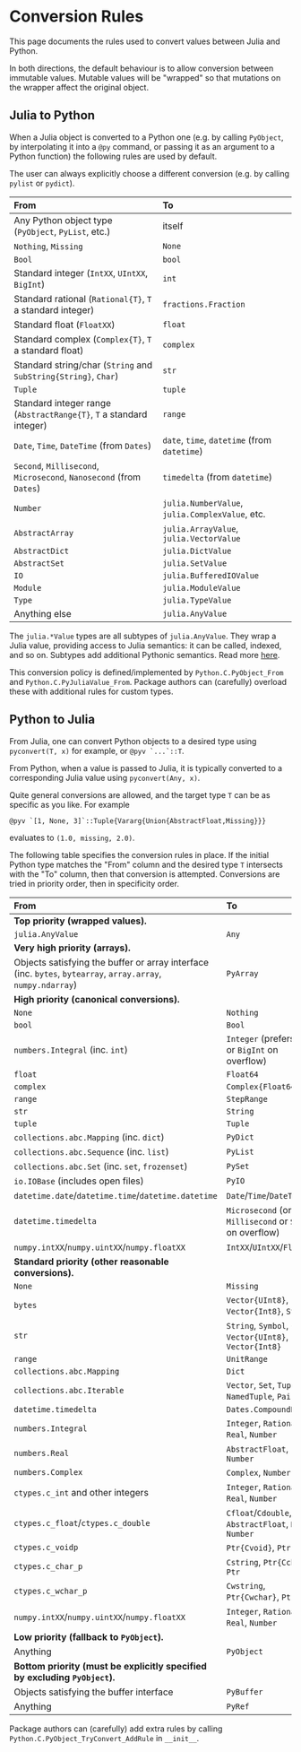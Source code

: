 # Conversion Rules

This page documents the rules used to convert values between Julia and Python.

In both directions, the default behaviour is to allow conversion between immutable values. Mutable values will be "wrapped" so that mutations on the wrapper affect the original object.

## Julia to Python

When a Julia object is converted to a Python one (e.g. by calling `PyObject`, by interpolating it into a `@py` command, or passing it as an argument to a Python function) the following rules are used by default.

The user can always explicitly choose a different conversion (e.g. by calling `pylist` or `pydict`).

| From                                                                | To                                              |
| :------------------------------------------------------------------ | :---------------------------------------------- |
| Any Python object type (`PyObject`, `PyList`, etc.)                 | itself                                          |
| `Nothing`, `Missing`                                                | `None`                                          |
| `Bool`                                                              | `bool`                                          |
| Standard integer (`IntXX`, `UIntXX`, `BigInt`)                      | `int`                                           |
| Standard rational (`Rational{T}`, `T` a standard integer)           | `fractions.Fraction`                            |
| Standard float (`FloatXX`)                                          | `float`                                         |
| Standard complex (`Complex{T}`, `T` a standard float)               | `complex`                                       |
| Standard string/char (`String` and `SubString{String}`, `Char`)     | `str`                                           |
| `Tuple`                                                             | `tuple`                                         |
| Standard integer range (`AbstractRange{T}`, `T` a standard integer) | `range`                                         |
| `Date`, `Time`, `DateTime` (from `Dates`)                           | `date`, `time`, `datetime` (from `datetime`)    |
| `Second`, `Millisecond`, `Microsecond`, `Nanosecond` (from `Dates`) | `timedelta` (from `datetime`)                   |
| `Number`                                                            | `julia.NumberValue`, `julia.ComplexValue`, etc. |
| `AbstractArray`                                                     | `julia.ArrayValue`, `julia.VectorValue`         |
| `AbstractDict`                                                      | `julia.DictValue`                               |
| `AbstractSet`                                                       | `julia.SetValue`                                |
| `IO`                                                                | `julia.BufferedIOValue`                         |
| `Module`                                                            | `julia.ModuleValue`                             |
| `Type`                                                              | `julia.TypeValue`                               |
| Anything else                                                       | `julia.AnyValue`                                |

The `julia.*Value` types are all subtypes of `julia.AnyValue`. They wrap a Julia value, providing access to Julia semantics: it can be called, indexed, and so on. Subtypes add additional Pythonic semantics. Read more [here](../juliapy/#Wrapper-types).

This conversion policy is defined/implemented by `Python.C.PyObject_From` and `Python.C.PyJuliaValue_From`. Package authors can (carefully) overload these with additional rules for custom types.

## Python to Julia

From Julia, one can convert Python objects to a desired type using `pyconvert(T, x)` for example, or ```@pyv `...`::T```.

From Python, when a value is passed to Julia, it is typically converted to a corresponding Julia value using `pyconvert(Any, x)`.

Quite general conversions are allowed, and the target type `T` can be as specific as you like. For example
```
@pyv `[1, None, 3]`::Tuple{Vararg{Union{AbstractFloat,Missing}}}
```
evaluates to `(1.0, missing, 2.0)`.

The following table specifies the conversion rules in place. If the initial Python type matches the "From" column and the desired type `T` intersects with the "To" column, then that conversion is attempted. Conversions are tried in priority order, then in specificity order.

| From                                                                                                         | To                                                          |
| :----------------------------------------------------------------------------------------------------------- | :---------------------------------------------------------- |
| **Top priority (wrapped values).**                                                                           |                                                             |
| `julia.AnyValue`                                                                                             | `Any`                                                       |
| **Very high priority (arrays).**                                                                             |                                                             |
| Objects satisfying the buffer or array interface (inc. `bytes`, `bytearray`, `array.array`, `numpy.ndarray`) | `PyArray`                                                   |
| **High priority (canonical conversions).**                                                                   |                                                             |
| `None`                                                                                                       | `Nothing`                                                   |
| `bool`                                                                                                       | `Bool`                                                      |
| `numbers.Integral` (inc. `int`)                                                                              | `Integer` (prefers `Int`, or `BigInt` on overflow)          |
| `float`                                                                                                      | `Float64`                                                   |
| `complex`                                                                                                    | `Complex{Float64}`                                          |
| `range`                                                                                                      | `StepRange`                                                 |
| `str`                                                                                                        | `String`                                                    |
| `tuple`                                                                                                      | `Tuple`                                                     |
| `collections.abc.Mapping` (inc. `dict`)                                                                      | `PyDict`                                                    |
| `collections.abc.Sequence` (inc. `list`)                                                                     | `PyList`                                                    |
| `collections.abc.Set` (inc. `set`, `frozenset`)                                                              | `PySet`                                                     |
| `io.IOBase` (includes open files)                                                                            | `PyIO`                                                      |
| `datetime.date`/`datetime.time`/`datetime.datetime`                                                          | `Date`/`Time`/`DateTime`                                    |
| `datetime.timedelta`                                                                                         | `Microsecond` (or `Millisecond` or `Second` on overflow)    |
| `numpy.intXX`/`numpy.uintXX`/`numpy.floatXX`                                                                 | `IntXX`/`UIntXX`/`FloatXX`                                  |
| **Standard priority (other reasonable conversions).**                                                        |                                                             |
| `None`                                                                                                       | `Missing`                                                   |
| `bytes`                                                                                                      | `Vector{UInt8}`, `Vector{Int8}`, `String`                   |
| `str`                                                                                                        | `String`, `Symbol`, `Char`, `Vector{UInt8}`, `Vector{Int8}` |
| `range`                                                                                                      | `UnitRange`                                                 |
| `collections.abc.Mapping`                                                                                    | `Dict`                                                      |
| `collections.abc.Iterable`                                                                                   | `Vector`, `Set`, `Tuple`, `NamedTuple`, `Pair`              |
| `datetime.timedelta`                                                                                         | `Dates.CompoundPeriod`                                      |
| `numbers.Integral`                                                                                           | `Integer`, `Rational`, `Real`, `Number`                     |
| `numbers.Real`                                                                                               | `AbstractFloat`, `Number`                                   |
| `numbers.Complex`                                                                                            | `Complex`, `Number`                                         |
| `ctypes.c_int` and other integers                                                                            | `Integer`, `Rational`, `Real`, `Number`                     |
| `ctypes.c_float`/`ctypes.c_double`                                                                           | `Cfloat`/`Cdouble`, `AbstractFloat`, `Real`, `Number`       |
| `ctypes.c_voidp`                                                                                             | `Ptr{Cvoid}`, `Ptr`                                         |
| `ctypes.c_char_p`                                                                                            | `Cstring`, `Ptr{Cchar}`, `Ptr`                              |
| `ctypes.c_wchar_p`                                                                                           | `Cwstring`, `Ptr{Cwchar}`, `Ptr`                            |
| `numpy.intXX`/`numpy.uintXX`/`numpy.floatXX`                                                                 | `Integer`, `Rational`, `Real`, `Number`                     |
| **Low priority (fallback to `PyObject`).**                                                                   |                                                             |
| Anything                                                                                                     | `PyObject`                                                  |
| **Bottom priority (must be explicitly specified by excluding `PyObject`).**                                  |                                                             |
| Objects satisfying the buffer interface                                                                      | `PyBuffer`                                                  |
| Anything                                                                                                     | `PyRef`                                                     |

Package authors can (carefully) add extra rules by calling `Python.C.PyObject_TryConvert_AddRule` in `__init__`.
